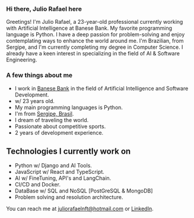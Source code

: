 <div>

  <h3>Hi there, Julio Rafael here</h3>
  Greetings! I'm Julio Rafael, a 23-year-old professional currently working with Artificial Intelligence at Banese Bank. My favorite programming language is Python. I have a deep passion for problem-solving and enjoy contemplating ways to enhance the world around me. I'm Brazilian, from Sergipe, and I'm currently completing my degree in Computer Science. I already have a keen interest in specializing in the field of AI & Software Engineering.
  <br>
</div>
  
### A few things about me

  - I work in [Banese Bank](https://www.banese.com.br) in the field of Artificial Intelligence and Software Development.
  - w/ 23 years old.
  - My main programming languages is Python.
  - I'm from [Sergipe, Brasil](https://pt.wikipedia.org/wiki/Sergipe).
  - I dream of traveling the world.
  - Passionate about competitive sports.
  - 2 years of development experience.
 
  ## Technologies I currently work on
  - Python w/ Django and AI Tools.
  - JavaScript w/ React and TypeScript.
  - AI w/ FineTuning, API's and LangChain.
  - CI/CD and Docker.
  - DataBase w/ SQL and NoSQL [PostGreSQL & MongoDB]
  - Problem solving and resolution architecture.

You can reach me at juliorafaelnft@hotmail.com or [LinkedIn](https://www.linkedin.com/in/julio-rafael-souza/).

